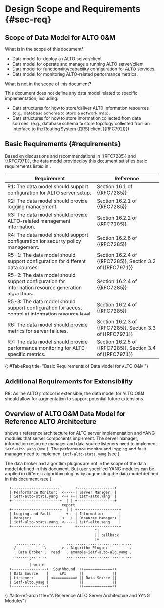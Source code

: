 # Design Scope and Requirements {#sec-req}

## Scope of Data Model for ALTO O&M

What is in the scope of this document?

- Data model for deploy an ALTO server/client.
- Data model for operate and manage a running ALTO server/client.
- Data model for functionality/capability configuration for ALTO services.
- Data model for monitoring ALTO-related performance metrics.

What is not in the scope of this document?

This document does not define any data model related to specific
implementation, including:

- Data structures for how to store/deliver ALTO information resources (e.g.,
  database schema to store a network map).
- Data structures for how to store information collected from data sources.
  (e.g., database schema to store topology collected from an Interface to the
  Routing System (I2RS) client {{RFC7921}})

## Basic Requirements {#requirements}

Based on discussions and recommendations in {{RFC7285}} and {{RFC7971}}, the
data model provided by this document satisfies basic requirements listed in
[](#TableReq).

| Requirement                                                                                         | Reference                                                 |
| --------------------------------------------------------------------------                          | --------------------------------------------------------- |
| R1: The data model should support configuration for ALTO server setup.                              | Section 16.1 of {{RFC7285}}                               |
| R2: The data model should provide logging management.                                               | Section 16.2.1 of {{RFC7285}}                             |
| R3: The data model should provide ALTO-related management information.                              | Section 16.2.2 of {{RFC7285}}                             |
| R4: The data model should support configuration for security policy management.                     | Section 16.2.6 of {{RFC7285}}                             |
| R5-1: The data model should support configuration for different data sources.                       | Section 16.2.4 of {{RFC7285}}, Section 3.2 of {{RFC7971}} |
| R5-2: The data model should support configuration for information resource generation algorithms.   | Section 16.2.4 of {{RFC7285}}                             |
| R5-3: The data model should support configuration for access control at information resource level. | Section 16.2.4 of {{RFC7285}}                             |
| R6: The data model should provide metrics for server failures.                                      | Section 16.2.3 of {{RFC7285}}, Section 3.3 of {{RFC7971}} |
| R7: The data model should provide performance monitoring for ALTO-specific metrics.                 | Section 16.2.5 of {{RFC7285}}, Section 3.4 of {{RFC7971}} |
{: #TableReq title="Basic Requirements of Data Model for ALTO O&M."}

## Additional Requirements for Extensibility

R8: As the ALTO protocol is extensible, the data model for ALTO O&M should
allow for augmentation to support potential future extensions.

<!--
To satisfy all the basic requirements and consider the potential requirements
for future extensions, this document focuses on the design objectives for the
YANG data model as follows:

- The data model should support configuration for ALTO server setup (e.g.,
  caching policy at information resource level, metadata for server discovery).
- The data model should provide configurable data model for administrators to
  create, update and remove ALTO information resources.
    - The data model should support different types of data source
      provisioning.
    - The data model should allow developers to augment new APIs for ALTO
      information resource generation algorithms.
    - The data model should be extensible for new ALTO information resources.
- The data model should collect statistics information of the
  requests/responses for each ALTO information resource.
- The data model should support security policy configuration at the
  information resource level.
-->


<!--
- The data model should provide intent-based interfaces for administrators to
  create, update and remove ALTO information resources.
  - The data model should be extensible for new ALTO information resources.
  - The data model should allow developers to augment new APIs for ALTO
    information resource generation.
- The data model should support configuration for ALTO server discovery.
- The data model should support access control at the information resource level.
- The data model should collect statistics information of the requests to each
  ALTO information resource.
-->

<!--
NOTE: The data model supporting configuration for the ALTO client and the
communication between the administrated ALTO server and other ALTO servers will
be considered in a future version of the document.
-->

## Overview of ALTO O&M Data Model for Reference ALTO Architecture

[](#alto-ref-arch) shows a reference architecture for ALTO server
implementation and YANG modules that server components implement. The server
manager, information resource manager and data source listeners need to
implement `ietf-alto.yang` (see [](#alto-model)). The performance monitor and
logging and fault manager need to implement `ietf-alto-stats.yang` (see
[](#alto-stats-model)).

The data broker and algorithm plugins are not in the scope of the data model
defined in this document. But user specified YANG modules can be applied to
different algorithm plugins by augmenting the data model defined in this
document (see [](#alto-ext-model)).

~~~
  +----------------------+      +-----------------+
  | Performance Monitor: |<-----| Server Manager: |
  | ietf-alto-stats.yang |<-+ +-| ietf-alto.yang  |
  +----------------------+  | | +-----------------+
                          report
  +----------------------+  | | +-------------------+
  | Logging and Fault    |  +---| Information       |
  | Manager:             |<---+ | Resource Manager: |
  | ietf-alto-stats.yang |<-----| ietf-alto.yang    |
  +----------------------+      +-------------------+
                                         ^|
                                         || callback
                                         |v
     .............          ..............................
    /             \ ------> . Algorithm Plugin:          .
    . Data Broker .  read   . example-ietf-alto-alg.yang .
    ...............         ..............................
           ^
           | write
  +----------------+  Southbound  ++=============++
  | Data Source    |     API      ||             ||
  | Listener:      | <==========> || Data Source ||
  | ietf-alto.yang |              ||             ||
  +----------------+              ++=============++
~~~
{: #alto-ref-arch title="A Reference ALTO Server Architecture and YANG Modules"}

<!-- End of sections -->
